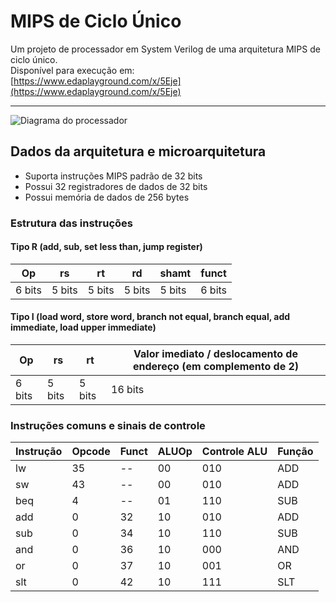 # MIPS de Ciclo Único

Um projeto de processador em System Verilog de uma arquitetura MIPS de ciclo único.  
Disponível para execução em:  
[https://www.edaplayground.com/x/5Eje](https://www.edaplayground.com/x/5Eje)

---

![Diagrama do processador](https://github.com/naftali10/Single-Cycle_MIPS/blob/main/SIngle%20Cycle%20MIPS%20Diagram.png)

## Dados da arquitetura e microarquitetura

- Suporta instruções MIPS padrão de 32 bits
- Possui 32 registradores de dados de 32 bits
- Possui memória de dados de 256 bytes

### Estrutura das instruções

#### Tipo R (add, sub, set less than, jump register)
| Op     | rs     | rt     | rd     | shamt  | funct  |
|--------|--------|--------|--------|--------|--------|
| 6 bits | 5 bits | 5 bits | 5 bits | 5 bits | 6 bits |

#### Tipo I (load word, store word, branch not equal, branch equal, add immediate, load upper immediate)
| Op     | rs     | rt     | Valor imediato / deslocamento de endereço (em complemento de 2) |
|--------|--------|--------|---------------------------------------------------------------|
| 6 bits | 5 bits | 5 bits | 16 bits                                                       |

### Instruções comuns e sinais de controle

| Instrução | Opcode | Funct | ALUOp | Controle ALU | Função |
|-----------|--------|-------|-------|--------------|--------|
| lw        | 35     | --    | 00    | 010          | ADD    |
| sw        | 43     | --    | 00    | 010          | ADD    |
| beq       | 4      | --    | 01    | 110          | SUB    |
| add       | 0      | 32    | 10    | 010          | ADD    |
| sub       | 0      | 34    | 10    | 110          | SUB    |
| and       | 0      | 36    | 10    | 000          | AND    |
| or        | 0      | 37    | 10    | 001          | OR     |
| slt       | 0      | 42    | 10    | 111          | SLT    |